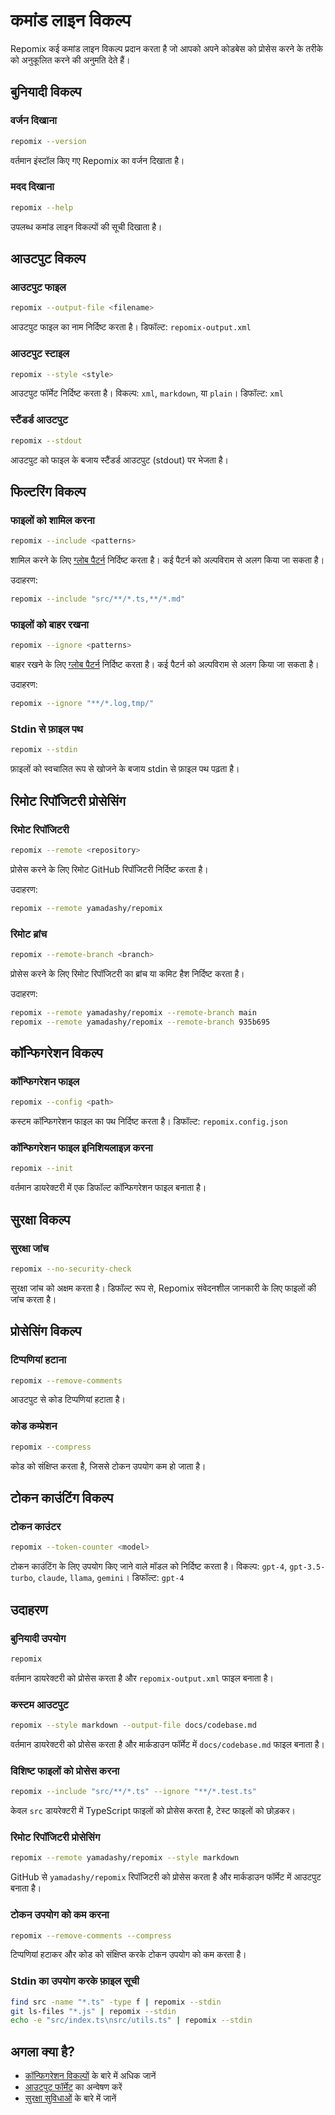 # कमांड लाइन विकल्प

Repomix कई कमांड लाइन विकल्प प्रदान करता है जो आपको अपने कोडबेस को प्रोसेस करने के तरीके को अनुकूलित करने की अनुमति देते हैं।

## बुनियादी विकल्प

### वर्जन दिखाना

```bash
repomix --version
```

वर्तमान इंस्टॉल किए गए Repomix का वर्जन दिखाता है।

### मदद दिखाना

```bash
repomix --help
```

उपलब्ध कमांड लाइन विकल्पों की सूची दिखाता है।

## आउटपुट विकल्प

### आउटपुट फाइल

```bash
repomix --output-file <filename>
```

आउटपुट फाइल का नाम निर्दिष्ट करता है। डिफॉल्ट: `repomix-output.xml`

### आउटपुट स्टाइल

```bash
repomix --style <style>
```

आउटपुट फॉर्मेट निर्दिष्ट करता है। विकल्प: `xml`, `markdown`, या `plain`। डिफॉल्ट: `xml`

### स्टैंडर्ड आउटपुट

```bash
repomix --stdout
```

आउटपुट को फाइल के बजाय स्टैंडर्ड आउटपुट (stdout) पर भेजता है।

## फिल्टरिंग विकल्प

### फाइलों को शामिल करना

```bash
repomix --include <patterns>
```

शामिल करने के लिए [ग्लोब पैटर्न](https://github.com/mrmlnc/fast-glob?tab=readme-ov-file#pattern-syntax) निर्दिष्ट करता है। कई पैटर्न को अल्पविराम से अलग किया जा सकता है।

उदाहरण:
```bash
repomix --include "src/**/*.ts,**/*.md"
```

### फाइलों को बाहर रखना

```bash
repomix --ignore <patterns>
```

बाहर रखने के लिए [ग्लोब पैटर्न](https://github.com/mrmlnc/fast-glob?tab=readme-ov-file#pattern-syntax) निर्दिष्ट करता है। कई पैटर्न को अल्पविराम से अलग किया जा सकता है।

उदाहरण:
```bash
repomix --ignore "**/*.log,tmp/"
```

### Stdin से फ़ाइल पथ

```bash
repomix --stdin
```

फ़ाइलों को स्वचालित रूप से खोजने के बजाय stdin से फ़ाइल पथ पढ़ता है।

## रिमोट रिपॉजिटरी प्रोसेसिंग

### रिमोट रिपॉजिटरी

```bash
repomix --remote <repository>
```

प्रोसेस करने के लिए रिमोट GitHub रिपॉजिटरी निर्दिष्ट करता है।

उदाहरण:
```bash
repomix --remote yamadashy/repomix
```

### रिमोट ब्रांच

```bash
repomix --remote-branch <branch>
```

प्रोसेस करने के लिए रिमोट रिपॉजिटरी का ब्रांच या कमिट हैश निर्दिष्ट करता है।

उदाहरण:
```bash
repomix --remote yamadashy/repomix --remote-branch main
repomix --remote yamadashy/repomix --remote-branch 935b695
```

## कॉन्फिगरेशन विकल्प

### कॉन्फिगरेशन फाइल

```bash
repomix --config <path>
```

कस्टम कॉन्फिगरेशन फाइल का पथ निर्दिष्ट करता है। डिफॉल्ट: `repomix.config.json`

### कॉन्फिगरेशन फाइल इनिशियलाइज़ करना

```bash
repomix --init
```

वर्तमान डायरेक्टरी में एक डिफॉल्ट कॉन्फिगरेशन फाइल बनाता है।

## सुरक्षा विकल्प

### सुरक्षा जांच

```bash
repomix --no-security-check
```

सुरक्षा जांच को अक्षम करता है। डिफॉल्ट रूप से, Repomix संवेदनशील जानकारी के लिए फाइलों की जांच करता है।

## प्रोसेसिंग विकल्प

### टिप्पणियां हटाना

```bash
repomix --remove-comments
```

आउटपुट से कोड टिप्पणियां हटाता है।

### कोड कम्प्रेशन

```bash
repomix --compress
```

कोड को संक्षिप्त करता है, जिससे टोकन उपयोग कम हो जाता है।

## टोकन काउंटिंग विकल्प

### टोकन काउंटर

```bash
repomix --token-counter <model>
```

टोकन काउंटिंग के लिए उपयोग किए जाने वाले मॉडल को निर्दिष्ट करता है। विकल्प: `gpt-4`, `gpt-3.5-turbo`, `claude`, `llama`, `gemini`। डिफॉल्ट: `gpt-4`

## उदाहरण

### बुनियादी उपयोग

```bash
repomix
```

वर्तमान डायरेक्टरी को प्रोसेस करता है और `repomix-output.xml` फाइल बनाता है।

### कस्टम आउटपुट

```bash
repomix --style markdown --output-file docs/codebase.md
```

वर्तमान डायरेक्टरी को प्रोसेस करता है और मार्कडाउन फॉर्मेट में `docs/codebase.md` फाइल बनाता है।

### विशिष्ट फाइलों को प्रोसेस करना

```bash
repomix --include "src/**/*.ts" --ignore "**/*.test.ts"
```

केवल `src` डायरेक्टरी में TypeScript फाइलों को प्रोसेस करता है, टेस्ट फाइलों को छोड़कर।

### रिमोट रिपॉजिटरी प्रोसेसिंग

```bash
repomix --remote yamadashy/repomix --style markdown
```

GitHub से `yamadashy/repomix` रिपॉजिटरी को प्रोसेस करता है और मार्कडाउन फॉर्मेट में आउटपुट बनाता है।

### टोकन उपयोग को कम करना

```bash
repomix --remove-comments --compress
```

टिप्पणियां हटाकर और कोड को संक्षिप्त करके टोकन उपयोग को कम करता है।

### Stdin का उपयोग करके फ़ाइल सूची

```bash
find src -name "*.ts" -type f | repomix --stdin
git ls-files "*.js" | repomix --stdin
echo -e "src/index.ts\nsrc/utils.ts" | repomix --stdin
```

## अगला क्या है?

- [कॉन्फिगरेशन विकल्पों](configuration.md) के बारे में अधिक जानें
- [आउटपुट फॉर्मेट](output.md) का अन्वेषण करें
- [सुरक्षा सुविधाओं](security.md) के बारे में जानें
